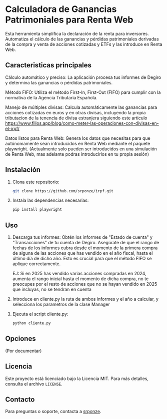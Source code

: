 # Calculadora de Ganancias Patrimoniales para Renta Web

Esta herramienta simplifica la declaración de la renta para inversores. Automatiza el cálculo de las ganancias y pérdidas patrimoniales derivadas de la compra y venta de acciones cotizadas y ETFs y las introduce en Renta Web.


## Caracteristicas principales
Cálculo automático y preciso: La aplicación procesa tus informes de Degiro y determina las ganancias o pérdidas patrimoniales.

Método FIFO: Utiliza el método First-In, First-Out (FIFO) para cumplir con la normativa de la Agencia Tributaria Española.

Manejo de múltiples divisas: Calcula automáticamente las ganancias para acciones cotizadas en euros y en otras divisas, incluyendo la propia tributacion de la tenencia de divisa estranjera siguiendo este articulo https://www.filios.app/blog/como-meter-las-operaciones-con-divisas-en-el-irpf/

Datos listos para Renta Web: Genera los datos que necesitas para que autónomamente sean introducidos en Renta Web mediante el paquete playwright.
(Actualmente solo pueden ser introducidos en una simulación de Renta Web, mas adelante podras introducirlos en tu propia sesión)


## Instalación
1. Clona este repositorio:
   ```bash
   git clone https://github.com/srponze/irpf.git
   ```
2. Instala las dependencias necesarias:
   ```bash
   pip install playwright
   ```


## Uso
1. Descarga tus informes: Obtén los informes de "Estado de cuenta" y "Transacciones" de tu cuenta de Degiro.
Asegúrate de que el rango de fechas de los informes cubra desde el momento de la primera compra de alguna de las acciones que has vendido en el año fiscal, hasta el último día de dicho año. Esto es crucial para que el método FIFO se aplique correctamente.

   EJ: Si en 2025 has vendido varias acciones compradas en 2024, aumenta el rango inicial hasta el momento de dicha compra, no te preocupes por el resto de acciones que no se hayan vendido en 2025 que incluyas, no se tendran en cuenta

3. Introduce en cliente.py la ruta de ambos informes y el año a calcular, y selecciona los parametros de la clase Manager

4. Ejecuta el script cliente.py:
   ```bash
   python cliente.py
   ```


## Opciones
(Por documentar)


## Licencia
Este proyecto está licenciado bajo la Licencia MIT. Para más detalles, consulta el archivo `LICENSE`.


## Contacto
Para preguntas o soporte, contacta a [srponze](https://github.com/srponze).
